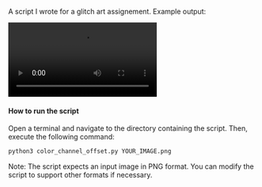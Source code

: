 A script I wrote for a glitch art assignement. Example output: 

![](https://github.com/frowenz/glitch/raw/main/voyage_of_life.mp4)

#### How to run the script

Open a terminal and navigate to the directory containing the script. Then, execute the following command:

```bash
python3 color_channel_offset.py YOUR_IMAGE.png
```

Note: The script expects an input image in PNG format. You can modify the script to support other formats if necessary.

